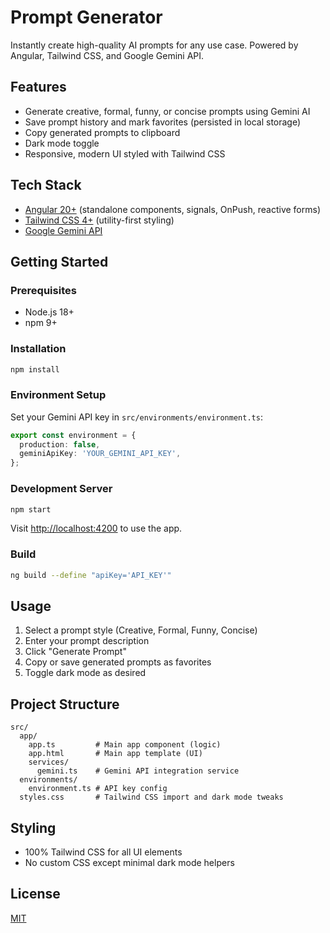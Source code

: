 # Prompt Generator

Instantly create high-quality AI prompts for any use case. Powered by Angular, Tailwind CSS, and Google Gemini API.

## Features

- Generate creative, formal, funny, or concise prompts using Gemini AI
- Save prompt history and mark favorites (persisted in local storage)
- Copy generated prompts to clipboard
- Dark mode toggle
- Responsive, modern UI styled with Tailwind CSS

## Tech Stack

- [Angular 20+](https://angular.io/) (standalone components, signals, OnPush, reactive forms)
- [Tailwind CSS 4+](https://tailwindcss.com/) (utility-first styling)
- [Google Gemini API](https://ai.google.dev/gemini-api/docs)

## Getting Started

### Prerequisites

- Node.js 18+
- npm 9+

### Installation

```bash
npm install
```

### Environment Setup

Set your Gemini API key in `src/environments/environment.ts`:

```ts
export const environment = {
  production: false,
  geminiApiKey: 'YOUR_GEMINI_API_KEY',
};
```

### Development Server

```bash
npm start
```

Visit [http://localhost:4200](http://localhost:4200) to use the app.

### Build

```bash
ng build --define "apiKey='API_KEY'"
```

## Usage

1. Select a prompt style (Creative, Formal, Funny, Concise)
2. Enter your prompt description
3. Click "Generate Prompt"
4. Copy or save generated prompts as favorites
5. Toggle dark mode as desired

## Project Structure

```tree
src/
  app/
    app.ts         # Main app component (logic)
    app.html       # Main app template (UI)
    services/
      gemini.ts    # Gemini API integration service
  environments/
    environment.ts # API key config
  styles.css       # Tailwind CSS import and dark mode tweaks
```

## Styling

- 100% Tailwind CSS for all UI elements
- No custom CSS except minimal dark mode helpers

## License

[MIT](LICENSE)
